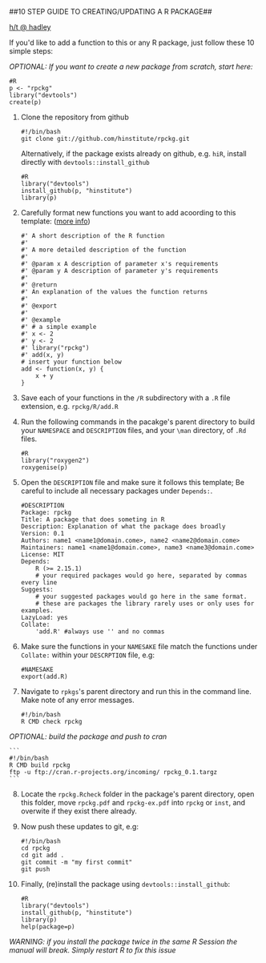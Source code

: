 ##10 STEP GUIDE TO CREATING/UPDATING A R PACKAGE##

[h/t @ hadley](http://scholarship.rice.edu/bitstream/handle/1911/36084/r-packages.key.pdf?sequence=2)

If you'd like to add a function to this or any R package,
just follow these 10 simple steps:

_OPTIONAL: If you want to create a new package from scratch, start here:_

    #R
    p <- "rpckg"
    library("devtools")
    create(p)

1. Clone the repository from github

    ```
    #!/bin/bash
    git clone git://github.com/hinstitute/rpckg.git
    ```

    Alternatively, if the package exists already on github, e.g. ``hiR``, install directly with ``devtools::install_github``

    ```
    #R
    library("devtools")
    install_github(p, "hinstitute")
    library(p)
    ```

2. Carefully format new functions you want to add acoording to this template: ([more info](https://github.com/hadley/devtools/wiki/docs-function))

    ```
    #' A short description of the R function
    #'
    #' A more detailed description of the function
    #'
    #' @param x A description of parameter x's requirements
    #' @param y A description of parameter y's requirements
    #'
    #' @return
    #' An explanation of the values the function returns
    #'
    #' @export
    #'
    #' @example
    #' # a simple example
    #' x <- 2
    #' y <- 2
    #' library("rpckg")
    #' add(x, y)
    # insert your function below
    add <- function(x, y) {
        x + y
    }
    ```

3. Save each of your functions in the ``/R`` subdirectory with a ``.R`` file extension, e.g. ``rpckg/R/add.R``
4. Run the following commands in the pacakge's parent directory to build your ``NAMESPACE`` and ``DESCRIPTION`` files, and your ``\man`` directory, of ``.Rd`` files.

    ```
    #R
    library("roxygen2")
    roxygenise(p)
    ```

5. Open the ``DESCRIPTION`` file and make sure it follows this template;
   Be careful to include all necessary packages under ``Depends:``.

    ```
    #DESCRIPTION
    Package: rpckg
    Title: A package that does someting in R
    Description: Explanation of what the package does broadly
    Version: 0.1
    Authors: name1 <name1@domain.come>, name2 <name2@domain.come>
    Maintainers: name1 <name1@domain.come>, name3 <name3@domain.come>
    License: MIT
    Depends:
        R (>= 2.15.1)
        # your required packages would go here, separated by commas every line
    Suggests:
        # your suggested packages would go here in the same format.
        # these are packages the library rarely uses or only uses for examples.
    LazyLoad: yes
    Collate:
        'add.R' #always use '' and no commas
    ```

6. Make sure the functions in your ``NAMESAKE`` file match the functions under ``Collate:`` within your ``DESCRPTION`` file, e.g:

    ```
    #NAMESAKE
    export(add.R)
    ```

7. Navigate to ``rpkgs``'s parent directory and run this in the command line. Make note of any error messages.

    ```
    #!/bin/bash
    R CMD check rpckg
    ```

_OPTIONAL: build the package and push to cran_

    ```
    #!/bin/bash
    R CMD build rpckg
    ftp -u ftp://cran.r-projects.org/incoming/ rpckg_0.1.targz
    ```

8. Locate the ``rpckg.Rcheck`` folder in the package's parent directory,
   open this folder, move ``rpckg.pdf`` and ``rpckg-ex.pdf`` into ``rpckg`` or ``inst``,
   and overwite if they exist there already.

9. Now push these updates to git, e.g:

    ```
    #!/bin/bash
    cd rpckg
    cd git add .
    git commit -m "my first commit"
    git push
    ```

10. Finally, (re)install the package using ``devtools::install_github``:

    ```
    #R
    library("devtools")
    install_github(p, "hinstitute")
    library(p)
    help(package=p)
    ```

_WARNING: if you install the package twice in the same R Session the manual will break. Simply restart R to fix this issue_

